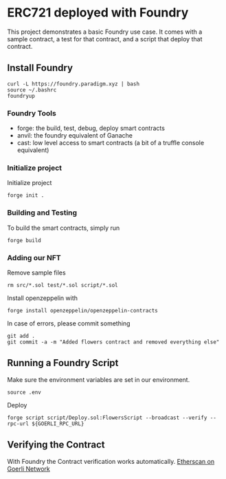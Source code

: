 # ERC721 deployed with Foundry

This project demonstrates a basic Foundry use case. It comes with a sample contract, a test for that contract, and a script that deploy that contract.

## Install Foundry

```shell
curl -L https://foundry.paradigm.xyz | bash
source ~/.bashrc 
foundryup
```

### Foundry Tools

- forge: the build, test, debug, deploy smart contracts
- anvil: the foundry equivalent of Ganache
- cast: low level access to smart contracts (a bit of a truffle console equivalent)

### Initialize project

Initialize project

```shell
forge init .
```

### Building and Testing

To build the smart contracts, simply run

```shell
forge build
```

### Adding our NFT

Remove sample files

```shell
rm src/*.sol test/*.sol script/*.sol
```

Install openzeppelin with

```shell
forge install openzeppelin/openzeppelin-contracts
```

In case of errors, please commit something

```shell
git add .
git commit -a -m "Added flowers contract and removed everything else"
```

## Running a Foundry Script

Make sure the environment variables are set in our environment.

```shell
source .env
```

Deploy

```shell
forge script script/Deploy.sol:FlowersScript --broadcast --verify --rpc-url ${GOERLI_RPC_URL}
```

## Verifying the Contract

With Foundry the Contract verification works automatically.
[Etherscan on Goerli Network](https://goerli.etherscan.io)
